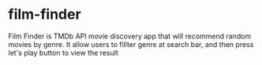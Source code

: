 # film-finder
Film Finder is TMDb API movie discovery app that will recommend random movies by genre. It allow users to fillter genre at search bar, and then press let's play button to view the result
